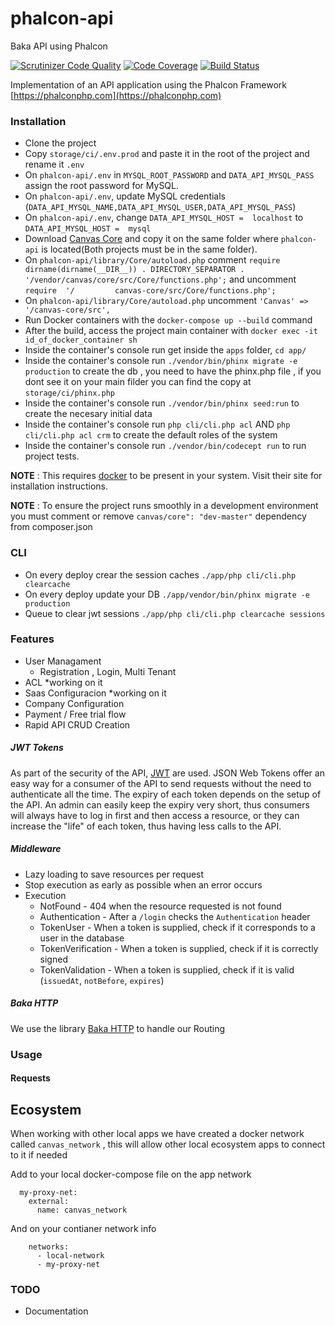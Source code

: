 # phalcon-api
Baka API using Phalcon

[![Scrutinizer Code Quality](https://scrutinizer-ci.com/g/bakaphp/phalcon-api/badges/quality-score.png?b=master)](https://scrutinizer-ci.com/g/bakaphp/phalcon-api/?branch=master)
[![Code Coverage](https://scrutinizer-ci.com/g/bakaphp/phalcon-api/badges/coverage.png?b=master)](https://scrutinizer-ci.com/g/bakaphp/phalcon-api/?branch=master)
[![Build Status](https://scrutinizer-ci.com/g/bakaphp/phalcon-api/badges/build.png?b=master)](https://scrutinizer-ci.com/g/bakaphp/phalcon-api/build-status/master)


Implementation of an API application using the Phalcon Framework [https://phalconphp.com](https://phalconphp.com)

### Installation
- Clone the project
- Copy `storage/ci/.env.prod` and paste it in the root of the project and rename it `.env`
- On `phalcon-api/.env` in `MYSQL_ROOT_PASSWORD` and `DATA_API_MYSQL_PASS` assign the root password for MySQL.
- On `phalcon-api/.env`, update MySQL credentials (`DATA_API_MYSQL_NAME,DATA_API_MYSQL_USER,DATA_API_MYSQL_PASS`)
- On `phalcon-api/.env`, change `DATA_API_MYSQL_HOST =  localhost` to `DATA_API_MYSQL_HOST =  mysql`
- Download [Canvas Core](https://github.com/bakaphp/canvas-core) and copy it on the same folder where `phalcon-api` is located(Both projects must be in the same folder).
- On  `phalcon-api/library/Core/autoload.php` comment `require dirname(dirname(__DIR__)) . DIRECTORY_SEPARATOR . '/vendor/canvas/core/src/Core/functions.php';` and uncomment `require  '/         canvas-core/src/Core/functions.php';`
- On `phalcon-api/library/Core/autoload.php` uncomment `'Canvas' => '/canvas-core/src',`
- Run Docker containers with the `docker-compose up --build` command
- After the build, access the project main container with `docker exec -it id_of_docker_container sh`
- Inside the container's console run get inside the `apps` folder, `cd app/`
- Inside the container's console run  `./vendor/bin/phinx migrate -e production` to create the db , you need to have the phinx.php file , if you dont see it on your main filder you can       find the copy at `storage/ci/phinx.php`
- Inside the container's console run `./vendor/bin/phinx seed:run` to create the necesary initial data
- Inside the container's console run `php cli/cli.php acl` AND `php cli/cli.php acl crm` to create the default roles of the system
- Inside the container's console run `./vendor/bin/codecept run` to run project tests.

**NOTE** : This requires [docker](https://www.docker.com/) to be present in your system. Visit their site for installation instructions.

**NOTE** : To ensure the project runs smoothly in a development environment you must comment or remove `canvas/core": "dev-master"` dependency from composer.json

### CLI
- On every deploy crear the session caches `./app/php cli/cli.php clearcache` 
- On every deploy update your DB `./app/vendor/bin/phinx migrate -e production`
- Queue to clear jwt sessions `./app/php cli/cli.php clearcache sessions`

### Features
- User Managament
  - Registration , Login, Multi Tenant 
- ACL *working on it
- Saas Configuracion *working on it
 - Company Configuration
 - Payment / Free trial flow
- Rapid API CRUD Creation

##### JWT Tokens
As part of the security of the API, [JWT](https://jwt.io) are used. JSON Web Tokens offer an easy way for a consumer of the API to send requests without the need to authenticate all the time. The expiry of each token depends on the setup of the API. An admin can easily keep the expiry very short, thus consumers will always have to log in first and then access a resource, or they can increase the "life" of each token, thus having less calls to the API.

##### Middleware
- Lazy loading to save resources per request
- Stop execution as early as possible when an error occurs
- Execution
    - NotFound          - 404 when the resource requested is not found
    - Authentication    - After a `/login` checks the `Authentication` header
    - TokenUser         - When a token is supplied, check if it corresponds to a user in the database
    - TokenVerification - When a token is supplied, check if it is correctly signed
    - TokenValidation   - When a token is supplied, check if it is valid (`issuedAt`, `notBefore`, `expires`) 

##### Baka HTTP
We use the library [Baka HTTP](https://github.com/bakaphp/http) to handle our Routing 

### Usage

#### Requests

## Ecosystem
When working with other local apps we have created a docker network called `canvas_network` , this will allow other local ecosystem apps to connect to it if needed

Add to your local docker-compose file on the app network

``` 
  my-proxy-net:
    external:
      name: canvas_network
``` 

And on your contianer network info

```
    networks:
      - local-network
      - my-proxy-net
```

### TODO
- Documentation